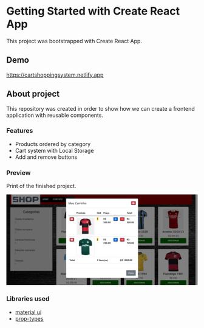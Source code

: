 # Getting Started with Create React App

This project was bootstrapped with Create React App.

## Demo

https://cartshoppingsystem.netlify.app

## About project

This repository was created in order to show how we can create a frontend application with reusable components.

### Features

- Products ordered by category
- Cart system with Local Storage
- Add and remove buttons

### Preview

Print of the finished project.

![plot](./src/img/CartShopping.png)

### Libraries used

- [material ui](https://mui.com)
- [prop-types](https://www.npmjs.com/package/prop-types)